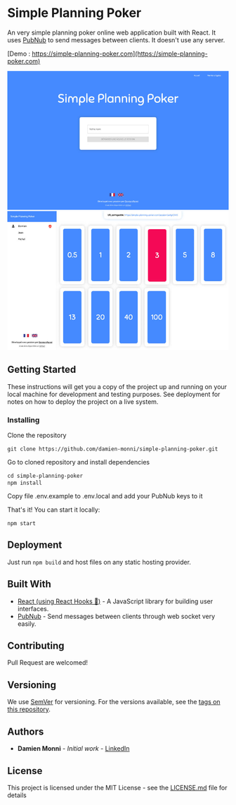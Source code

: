 # Simple Planning Poker

An very simple planning poker online web application built with React.
It uses [PubNub](https://www.pubnub.com) to send messages between clients.
It doesn't use any server.

[Demo : https://simple-planning-poker.com](https://simple-planning-poker.com)

![Home page](docs/images/home-1-0-0.jpg)
![Poker session page](docs/images/session-1-0-0.jpg)

## Getting Started

These instructions will get you a copy of the project up and running on your local machine for development and testing purposes. See deployment for notes on how to deploy the project on a live system.

### Installing

Clone the repository

```
git clone https://github.com/damien-monni/simple-planning-poker.git
```

Go to cloned repository and install dependencies

```
cd simple-planning-poker
npm install
```

Copy file .env.example to .env.local and add your PubNub keys to it

That's it! You can start it locally:

```
npm start
```

## Deployment

Just run `npm build` and host files on any static hosting provider.

## Built With

- [React (using React Hooks 💪)](https://reactjs.org) - A JavaScript library for building user interfaces.
- [PubNub](https://www.pubnub.com) - Send messages between clients through web socket very easily.

## Contributing

Pull Request are welcomed!

## Versioning

We use [SemVer](http://semver.org) for versioning. For the versions available, see the [tags on this repository](https://github.com/your/project/tags).

## Authors

- **Damien Monni** - _Initial work_ - [LinkedIn](https://www.linkedin.com/in/damien-monni)

## License

This project is licensed under the MIT License - see the [LICENSE.md](LICENSE.md) file for details
